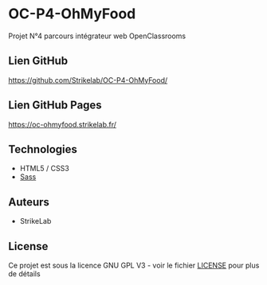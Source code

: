 # OC-P4-OhMyFood

Projet N°4 parcours intégrateur web OpenClassrooms

## Lien GitHub

https://github.com/Strikelab/OC-P4-OhMyFood/

## Lien GitHub Pages

https://oc-ohmyfood.strikelab.fr/

## Technologies

- HTML5 / CSS3
- [Sass](https://sass-lang.com/)

## Auteurs

- StrikeLab

## License

Ce projet est sous la licence GNU GPL V3 - voir le fichier [LICENSE](LICENSE) pour plus de détails
